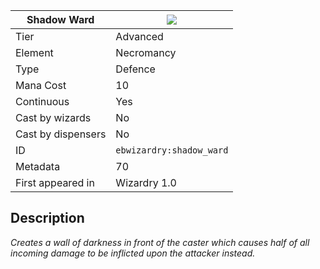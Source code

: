 | Shadow Ward |![](https://github.com/Electroblob77/Wizardry/blob/1.12.2/src/main/resources/assets/ebwizardry/textures/spells/ebwizardry:shadow_ward.png)|
|---|---|
| Tier | Advanced |
| Element | Necromancy |
| Type | Defence |
| Mana Cost | 10 |
| Continuous | Yes |
| Cast by wizards | No |
| Cast by dispensers | No |
| ID | `ebwizardry:shadow_ward` |
| Metadata | 70 |
| First appeared in | Wizardry 1.0 |
## Description
_Creates a wall of darkness in front of the caster which causes half of all incoming damage to be inflicted upon the attacker instead._
